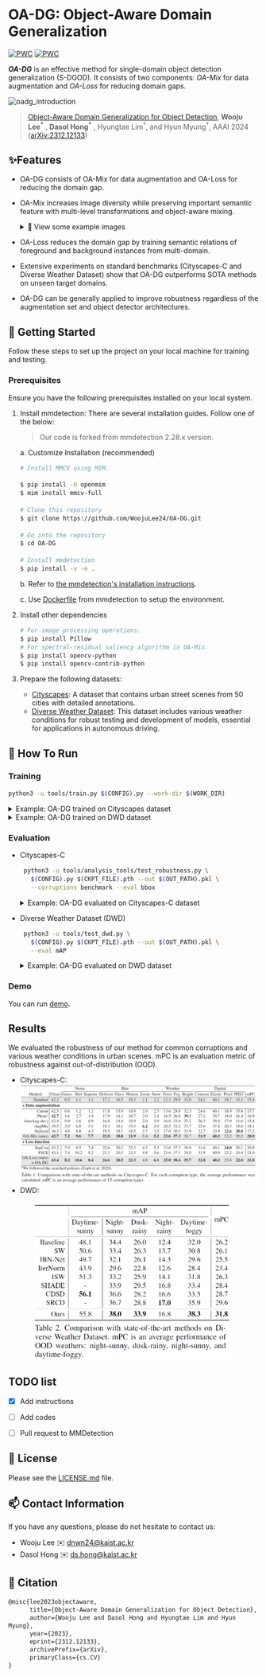 # OA-DG: Object-Aware Domain Generalization

[![PWC](https://img.shields.io/endpoint.svg?url=https://paperswithcode.com/badge/object-aware-domain-generalization-for-object/robust-object-detection-on-cityscapes-1)](https://paperswithcode.com/sota/robust-object-detection-on-cityscapes-1?p=object-aware-domain-generalization-for-object)
[![PWC](https://img.shields.io/endpoint.svg?url=https://paperswithcode.com/badge/object-aware-domain-generalization-for-object/robust-object-detection-on-dwd)](https://paperswithcode.com/sota/robust-object-detection-on-dwd?p=object-aware-domain-generalization-for-object)

**_OA-DG_** is an effective method for single-domain object detection generalization (S-DGOD). It consists of two components: _OA-Mix_ for data augmentation and _OA-Loss_ for reducing domain gaps.

![oadg_introduction](./resources/oadg_introduction.gif)

> [Object-Aware Domain Generalization for Object Detection](https://arxiv.org/abs/2312.12133), **Wooju Lee<sup>*</sup>** , **Dasol Hong<sup>*</sup>** , Hyungtae Lim<sup>†</sup>, and Hyun Myung<sup>†</sup>, AAAI 2024 ([arXiv:2312.12133](https://arxiv.org/abs/2312.12133))


## ✨Features

- OA-DG consists of OA-Mix for data augmentation and OA-Loss for reducing the domain gap.

- OA-Mix increases image diversity while preserving important semantic feature with multi-level transformations and object-aware mixing.

    <details onclose>
    <summary>👀 View some example images</summary>

    ![ex_screenshot](./resources/oamix_examples.png)
    
    </details>

- OA-Loss reduces the domain gap by training semantic relations of foreground and background instances from multi-domain.

- Extensive experiments on standard benchmarks (Cityscapes-C and Diverse Weather Dataset) show that OA-DG outperforms SOTA methods on unseen target domains.

- OA-DG can be generally applied to improve robustness regardless of the augmentation set and object detector architectures.


## 🚣 Getting Started

Follow these steps to set up the project on your local machine for training and testing.

### Prerequisites

Ensure you have the following prerequisites installed on your local system.

1. Install mmdetection: There are several installation guides. Follow one of the below:

   > Our code is forked from mmdetection 2.28.x version.
   
   a. Customize Installation (recommended)

      ```bash
      # Install MMCV using MIM.
   
      $ pip install -U openmim
      $ mim install mmcv-full
   
      # Clone this repository
      $ git clone https://github.com/WoojuLee24/OA-DG.git
   
      # Go into the repository
      $ cd OA-DG
   
      # Install mmdetection
      $ pip install -v -e .
      ```
   
   b. Refer to [the mmdetection's installation instructions](https://mmdetection.readthedocs.io/en/v2.28.2/get_started.html#installation).

   c. Use [Dockerfile](https://github.com/open-mmlab/mmdetection/blob/2.x/docker/Dockerfile) from mmdetection to setup the environment.


2. Install other dependencies
   
   ```bash
   # For image processing operations.
   $ pip install Pillow
   # For spectral-residual saliency algorithm in OA-Mix.
   $ pip install opencv-python
   $ pip install opencv-contrib-python
   ```

3. Prepare the following datasets:

   - [Cityscapes](https://www.cityscapes-dataset.com/): A dataset that contains urban street scenes from 50 cities with detailed annotations.
   - [Diverse Weather Dataset](https://drive.google.com/drive/folders/1IIUnUrJrvFgPzU8D6KtV0CXa8k1eBV9B): This dataset includes various weather conditions for robust testing and development of models, essential for applications in autonomous driving.


## 🏃 How To Run

### Training

```bash
python3 -u tools/train.py $(CONFIG).py --work-dir $(WORK_DIR)
```

<details onclose>
<summary>Example: OA-DG trained on Cityscapes dataset</summary>

```bash
python3 -u tools/train.py configs/OA-DG/cityscapes/faster_rcnn_r50_fpn_1x_cityscapes_oadg.py --work-dir /ws/data/cityscapes/faster_rcnn_r50_fpn_1x_cityscapes_oadg
```

</details>

<details onclose>
<summary>Example: OA-DG trained on DWD dataset</summary>

```bash
python3 -u tools/train.py configs/OA-DG/dwd/faster_rcnn_r101_dc5_1x_dwd_oadg.py --work-dir /ws/data/dwd/faster_rcnn_r101_dc5_1x_dwd_oadg
```

</details>


### Evaluation

- Cityscapes-C
   
   ```bash
    python3 -u tools/analysis_tools/test_robustness.py \
      $(CONFIG).py $(CKPT_FILE).pth --out $(OUT_PATH).pkl \
      --corruptions benchmark --eval bbox
   ```
   
    <details onclose>
    <summary>Example: OA-DG evaluated on Cityscapes-C dataset</summary>
    
   ```bash
    python3 -u tools/analysis_tools/test_robustness.py \
      configs/OA-DG/cityscapes/faster_rcnn_r50_fpn_1x_cityscapes_oadg.py \
      /ws/data/cityscapes/faster_rcnn_r50_fpn_1x_cityscapes_oadg/epoch_2.pth \ 
      --out /ws/data/cityscapes/faster_rcnn_r50_fpn_1x_cityscapes_oadg/test_robustness_result_2epoch.pkl \
      --corruptions benchmark --eval bbox
   ```
    
    </details>


- Diverse Weather Dataset (DWD)

   ```bash
    python3 -u tools/test_dwd.py \
      $(CONFIG).py $(CKPT_FILE).pth --out $(OUT_PATH).pkl \
      --eval mAP
   ```

    <details onclose>
    <summary>Example: OA-DG evaluated on DWD dataset</summary>
    
   ```bash
    python3 -u tools/analysis_tools/test_dwd.py \
      configs/OA-DG/dwd/faster_rcnn_r101_dc5_1x_dwd_oadg.py \
      /ws/data/dwd/faster_rcnn_r101_dc5_1x_dwd_oadg/epoch_10.pth \ 
      --out /ws/data/dwd/faster_rcnn_r101_dc5_1x_dwd_oadg/test_robustness_result_10epoch.pkl \
      --eval mAP
   ```
    </details>


### Demo

You can run [demo](./demo/inference_demo.ipynb).


## Results
We evaluated the robustness of our method for 
common corruptions and various weather conditions in urban scenes.
mPC is an evaluation metric of robustness against out-of-distribution (OOD).


- Cityscapes-C: ![cityacpes-c](./resources/table1.png)
- DWD: 
<p align="center">
    <img src="./resources/table2.png" width="400"/>
</p>


## TODO list
- [x] Add instructions
- [ ] Add codes
- [ ] Pull request to MMDetection


## 📢 License

Please see the [LICENSE.md](LICENSE.md) file.

## 📫 Contact Information
If you have any questions, please do not hesitate to contact us:


- Wooju Lee ✉️ dnwn24@kaist.ac.kr
- Dasol Hong ✉️ ds.hong@kaist.ac.kr


## 📎 Citation

```shell
@misc{lee2023objectaware,
      title={Object-Aware Domain Generalization for Object Detection}, 
      author={Wooju Lee and Dasol Hong and Hyungtae Lim and Hyun Myung},
      year={2023},
      eprint={2312.12133},
      archivePrefix={arXiv},
      primaryClass={cs.CV}
}
```
